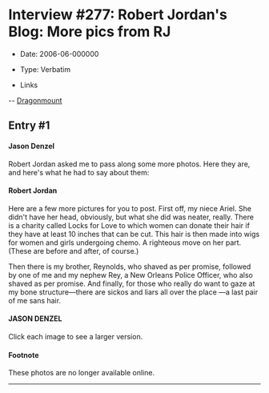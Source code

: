 # Interview #277: Robert Jordan's Blog: More pics from RJ

- Date: 2006-06-000000

- Type: Verbatim

- Links

-- [Dragonmount](http://www.dragonmount.com/forums/blog/4/entry-352-more-pics-from-rj/)


## Entry #1

#### Jason Denzel

Robert Jordan asked me to pass along some more photos. Here they are, and here's what he had to say about them:

#### Robert Jordan

Here are a few more pictures for you to post. First off, my niece Ariel. She didn't have her head, obviously, but what she did was neater, really. There is a charity called Locks for Love to which women can donate their hair if they have at least 10 inches that can be cut. This hair is then made into wigs for women and girls undergoing chemo. A righteous move on her part. (These are before and after, of course.)

Then there is my brother, Reynolds, who shaved as per promise, followed by one of me and my nephew Rey, a New Orleans Police Officer, who also shaved as per promise. And finally, for those who really do want to gaze at my bone structure—there are sickos and liars all over the place —a last pair of me sans hair.

#### JASON DENZEL

Click each image to see a larger version.

#### Footnote

These photos are no longer available online.


---

